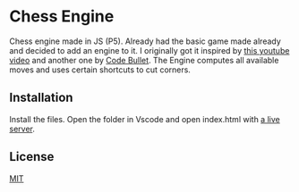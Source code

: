 # Chess Engine

Chess engine made in JS (P5). Already had the basic game made already and decided to add an engine to it. I originally got it inspired by [this youtube video](https://www.youtube.com/watch?v=U4ogK0MIzqk&t=878s) and another one by [Code Bullet](https://www.youtube.com/watch?v=0g9SlVdv1PY). The Engine computes all available moves and uses certain shortcuts to cut corners.

## Installation

Install the files. Open the folder in Vscode and open index.html with [a live server](https://www.youtube.com/watch?v=WzE0yqwbdgU).

## License

[MIT](https://choosealicense.com/licenses/mit/)
